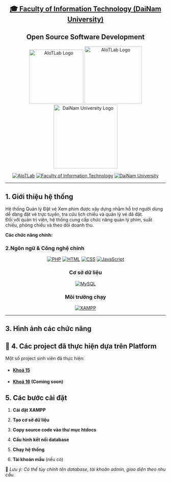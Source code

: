 <h2 align="center">
    <a href="https://dainam.edu.vn/vi/khoa-cong-nghe-thong-tin">
    🎓 Faculty of Information Technology (DaiNam University)
    </a>
</h2>
<h2 align="center">
    Open Source Software Development
</h2>
<div align="center">
    <p align="center">
        <img alt="AIoTLab Logo" width="170" src="https://github.com/user-attachments/assets/711a2cd8-7eb4-4dae-9d90-12c0a0a208a2" />
        <img alt="AIoTLab Logo" width="180" src="https://github.com/user-attachments/assets/dc2ef2b8-9a70-4cfa-9b4b-f6c2f25f1660" />
        <img alt="DaiNam University Logo" width="200" src="https://github.com/user-attachments/assets/77fe0fd1-2e55-4032-be3c-b1a705a1b574" />
    </p>

[![AIoTLab](https://img.shields.io/badge/AIoTLab-green?style=for-the-badge)](https://www.facebook.com/DNUAIoTLab)
[![Faculty of Information Technology](https://img.shields.io/badge/Faculty%20of%20Information%20Technology-blue?style=for-the-badge)](https://dainam.edu.vn/vi/khoa-cong-nghe-thong-tin)
[![DaiNam University](https://img.shields.io/badge/DaiNam%20University-orange?style=for-the-badge)](https://dainam.edu.vn)

</div>

---
## 1. Giới thiệu hệ thống
Hệ thống Quản lý Đặt vé Xem phim được xây dựng nhằm hỗ trợ người dùng dễ dàng đặt vé trực tuyến, tra cứu lịch chiếu và quản lý vé đã đặt.  
Đối với quản trị viên, hệ thống cung cấp chức năng quản lý phim, suất chiếu, phòng chiếu và theo dõi doanh thu.  

**Các chức năng chính:**

### 2.Ngôn ngữ & Công nghệ chính
<div align="center">
    
[![PHP](https://img.shields.io/badge/PHP-777BB4?style=for-the-badge&logo=php&logoColor=white)](https://www.php.net/)
[![HTML](https://img.shields.io/badge/HTML5-E34F26?style=for-the-badge&logo=html5&logoColor=white)](https://developer.mozilla.org/en-US/docs/Glossary/HTML5)
[![CSS](https://img.shields.io/badge/CSS-1572B6?style=for-the-badge&logo=css3&logoColor=white)](https://developer.mozilla.org/en-US/docs/Web/CSS)
[![JavaScript](https://img.shields.io/badge/JavaScript-F7DF1E?style=for-the-badge&logo=javascript&logoColor=black)](https://developer.mozilla.org/en-US/docs/Web/JavaScript)

### Cơ sở dữ liệu
[![MySQL](https://img.shields.io/badge/MySQL-4479A1?style=for-the-badge&logo=mysql&logoColor=white)](https://www.mysql.com/)

### Môi trường chạy
[![XAMPP](https://img.shields.io/badge/XAMPP-F37623?style=for-the-badge&logo=xampp&logoColor=white)](https://www.apachefriends.org/index.html)

</div>

---

## 3. Hình ảnh các chức năng

## 🚀 4. Các project đã thực hiện dựa trên Platform

Một số project sinh viên đã thực hiện:
- #### [Khoá 15](./docs/projects/K15/README.md)
- #### [Khoá 16]() (Coming soon)
## 5. Các bước cài đặt
1. **Cài đặt XAMPP**  

2. **Tạo cơ sở dữ liệu**  

3. **Copy source code vào thư mục htdocs**  

4. **Cấu hình kết nối database**  

5. **Chạy hệ thống**  

6. **Tài khoản mẫu** (nếu có)  


📌 *Lưu ý: Có thể tùy chỉnh tên database, tài khoản admin, giao diện theo nhu cầu.*
